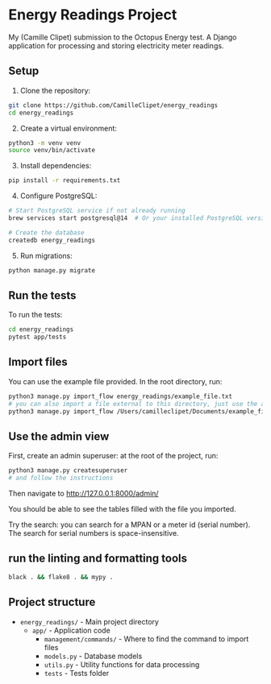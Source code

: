 # Energy Readings Project

My (Camille Clipet) submission to the Octopus Energy test.
A Django application for processing and storing electricity meter readings.

## Setup

1. Clone the repository:
```sh
git clone https://github.com/CamilleClipet/energy_readings
cd energy_readings
```

2. Create a virtual environment:
```bash
python3 -m venv venv
source venv/bin/activate
```

3. Install dependencies:
```bash
pip install -r requirements.txt
```

4. Configure PostgreSQL:
```bash
# Start PostgreSQL service if not already running
brew services start postgresql@14  # Or your installed PostgreSQL version

# Create the database
createdb energy_readings
```

5. Run migrations:
```bash
python manage.py migrate
```

## Run the tests

To run the tests:
```bash
cd energy_readings
pytest app/tests
```

## Import files
You can use the example file provided. In the root directory, run:
```bash
python3 manage.py import_flow energy_readings/example_file.txt
# you can also import a file external to this directory, just use the absolute path
python3 manage.py import_flow /Users/camilleclipet/Documents/example_file2.txt
```

## Use the admin view
First, create an admin superuser: at the root of the project, run:
```bash
python3 manage.py createsuperuser
# and follow the instructions
```
Then navigate to http://127.0.0.1:8000/admin/

You should be able to see the tables filled with the file you imported.

Try the search: you can search for a MPAN or a meter id (serial number). The search for serial numbers is space-insensitive.

## run the linting and formatting tools
```bash
black . && flake8 . && mypy .
```

## Project structure

- `energy_readings/` - Main project directory
  - `app/` - Application code
    - `management/commands/` - Where to find the command to import files
    - `models.py` - Database models
    - `utils.py` - Utility functions for data processing
    - `tests` - Tests folder
